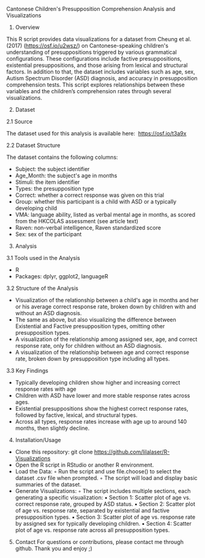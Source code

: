 Cantonese Children's Presupposition Comprehension Analysis and Visualizations


1. Overview 

This R script provides data visualizations for a dataset from Cheung et al. (2017) (https://osf.io/u2wsz/) on Cantonese-speaking children's understanding of presuppositions triggered by various grammatical configurations. These configurations include factive presuppositions, existential presuppositions, and those arising from lexical and structural factors. In addition to that, the dataset includes variables such as age, sex, Autism Spectrum Disorder (ASD) diagnosis, and accuracy in presupposition comprehension tests. This script explores relationships between these variables and the children’s comprehension rates through several visualizations.


2. Dataset

2.1 Source

The dataset used for this analysis is available here:  https://osf.io/t3a9x


2.2 Dataset Structure

The dataset contains the following columns:

- Subject: the subject identifier
- Age_Month: the subject's age in months
- Stimuli: the item identifier
- Types: the presupposition type
- Correct: whether a correct response was given on this trial
- Group: whether this participant is a child with ASD or a typically developing child
- VMA: language ability, listed as verbal mental age in months, as scored from the HKCOLAS assessment (see article text)
- Raven: non-verbal intelligence, Raven standardized score
- Sex: sex of the participant

3. Analysis

3.1 Tools used in the Analysis
- R
- Packages: dplyr, ggplot2, languageR



3.2 Structure of the Analysis
   
- Visualization of the relationship between a child's age in months and her or his average correct response rate, broken down by children with and without an ASD diagnosis.
- The same as above, but also visualizing the difference between Existential and Factive presupposition types, omitting other presupposition types. 
- A visualization of the relationship among assigned sex, age, and correct response  rate, only for children without an ASD diagnosis.
- A visualization of the relationship between age and correct response rate, broken down by presupposition type including all types.

3.3 Key Findings
- Typically developing children show higher and increasing correct response rates with age
- Children with ASD have lower and more stable response rates across ages.
- Existential presuppositions show the highest correct response rates, followed by factive, lexical, and structural types.
- Across all types, response rates increase with age up to around 140 months, then slightly decline.


4. Installation/Usage
   
- Clone this repository:
  git clone https://github.com/lilalaser/R-Visualizations
- Open the R script in RStudio or another R environment.
- Load the Data:
        ◦ Run the script and use file.choose() to select the dataset .csv file when prompted.
        ◦ The script will load and display basic summaries of the dataset.
- Generate Visualizations:
        ◦ The script includes multiple sections, each generating a specific visualization:
            ▪ Section 1: Scatter plot of age vs. correct response rate, grouped by ASD status.
            ▪ Section 2: Scatter plot of age vs. response rate, separated by existential and factive presupposition types.
            ▪ Section 3: Scatter plot of age vs. response rate by assigned sex for typically developing children.
            ▪ Section 4: Scatter plot of age vs. response rate across all presupposition types.


5. Contact
For questions or contributions, please contact me through github. Thank you and enjoy ;)
